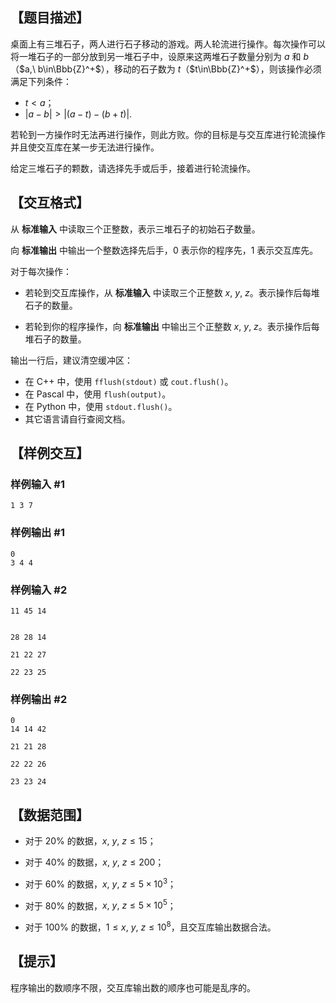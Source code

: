## 【题目描述】

桌面上有三堆石子，两人进行石子移动的游戏。两人轮流进行操作。每次操作可以将一堆石子的一部分放到另一堆石子中，设原来这两堆石子数量分别为 $a$ 和 $b$（$a,\ b\in\Bbb{Z}^+$），移动的石子数为 $t$（$t\in\Bbb{Z}^+$），则该操作必须满足下列条件：

- $t<a$；
- $\left|a-b\right|>\left|\left(a-t\right)-\left(b+t\right)\right|.$

若轮到一方操作时无法再进行操作，则此方败。你的目标是与交互库进行轮流操作并且使交互库在某一步无法进行操作。

给定三堆石子的颗数，请选择先手或后手，接着进行轮流操作。

## 【交互格式】

从 **标准输入** 中读取三个正整数，表示三堆石子的初始石子数量。

向 **标准输出** 中输出一个整数选择先后手，$0$ 表示你的程序先，$1$ 表示交互库先。

对于每次操作：

- 若轮到交互库操作，从 **标准输入** 中读取三个正整数 $x,\ y,\ z$。表示操作后每堆石子的数量。

- 若轮到你的程序操作，向 **标准输出** 中输出三个正整数 $x,\ y,\ z$。表示操作后每堆石子的数量。

输出一行后，建议清空缓冲区：

- 在 C++ 中，使用 `fflush(stdout)` 或 `cout.flush()`。
- 在 Pascal 中，使用 `flush(output)`。
- 在 Python 中，使用 `stdout.flush()`。
- 其它语言请自行查阅文档。

## 【样例交互】

### 样例输入 #1

```
1 3 7
```

### 样例输出 #1

```
0
3 4 4
```

### 样例输入 #2

```
11 45 14


28 28 14

21 22 27

22 23 25
```

### 样例输出 #2

```
0
14 14 42

21 21 28

22 22 26

23 23 24
```

## 【数据范围】

- 对于 $20\%$ 的数据，$x,\ y,\ z\leq 15$；

- 对于 $40\%$ 的数据，$x,\ y,\ z\leq 200$；

- 对于 $60\%$ 的数据，$x,\ y,\ z\leq 5\times 10^3$；

- 对于 $80\%$ 的数据，$x,\ y,\ z\leq 5\times 10^5$；

- 对于 $100\%$ 的数据，$1\leq x,\ y,\ z\leq 10^8$，且交互库输出数据合法。

## 【提示】

程序输出的数顺序不限，交互库输出数的顺序也可能是乱序的。
